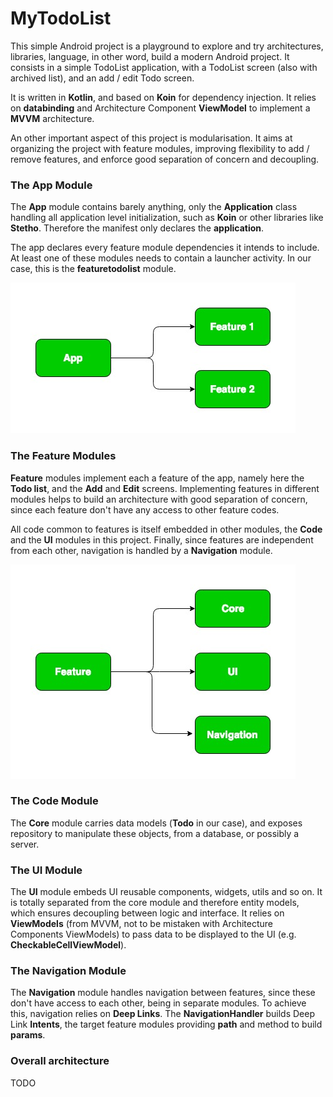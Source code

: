 # MyTodoList

This simple Android project is a playground to explore and try architectures, libraries, language, in other word, build a modern Android project.
It consists in a simple TodoList application, with a TodoList screen (also with archived list), and an add / edit Todo screen.

It is written in **Kotlin**, and based on **Koin** for dependency injection. It relies on **databinding** and Architecture Component **ViewModel**
to implement a **MVVM** architecture.

An other important aspect of this project is modularisation. It aims at organizing the project with feature modules, improving 
flexibility to add / remove features, and enforce good separation of concern and decoupling.


### The App Module

The **App** module contains barely anything, only the **Application** class handling all application level initialization, such as
**Koin** or other libraries like **Stetho**. Therefore the manifest only declares the **application**. 

The app declares every feature module dependencies it intends to include. At least one of these modules needs to contain
a launcher activity. In our case, this is the **featuretodolist** module.

![App module dependencies](assets/MyTodoList_App_module.jpg)


### The Feature Modules

**Feature** modules implement each a feature of the app, namely here the **Todo list**, and the **Add** and **Edit** screens. 
Implementing features in different modules helps to build an architecture with good separation of concern, since each feature
don't have any access to other feature codes. 

All code common to features is itself embedded in other modules, the **Code** and the **UI** modules in this project. 
Finally, since features are independent from each other, navigation is handled by a **Navigation** module.

![Feature module dependencies](assets/MyTodoList_Feature_module.jpg)


### The Code Module

The **Core** module carries data models (**Todo** in our case), and exposes repository to manipulate these objects, from a database,
or possibly a server.


### The UI Module

The **UI** module embeds UI reusable components, widgets, utils and so on. It is totally separated from the core module and
therefore entity models, which ensures decoupling between logic and interface. It relies on **ViewModels** (from MVVM, not to
be mistaken with Architecture Components ViewModels) to pass data to be displayed to the UI (e.g. **CheckableCellViewModel**).


### The Navigation Module

The **Navigation** module handles navigation between features, since these don't have access to each other, being 
in separate modules. To achieve this, navigation relies on **Deep Links**. The **NavigationHandler** builds Deep Link 
**Intents**, the target feature modules providing **path** and method to build **params**. 


### Overall architecture

TODO